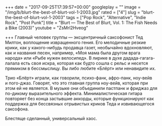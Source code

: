 +++
date = "2017-09-25T17:39:57+00:00"
googleplay = ""
image = "/img/b/blurt-the-best-of-blurt-vol-1-2003.jpg"
rated = ["4"]
slug = "blurt-the-best-of-blurt-vol-1-2003"
tags = ["Pop Rock", "Alternative", "Indie Rock", "Post Punk"]
title = "Blurt — The Best of Blurt, Vol. 1: The Fish Needs a Bike (2003)"
youtube = "ZsMrl2Hveog"

+++
Главный человек группы&nbsp;&mdash; эксцентричный саксофонист Тед Милтон, воплощение извращенного гения. Его мелодичные резкие крики, как у&nbsp;какого-нибудь продавца газет, необычайно вдохновляют, как и&nbsp;названия песен, например, &laquo;Моя мама была другом врага народа&raquo; или &laquo;Рыбе нужен велосипед&raquo;. В&nbsp;лирике в&nbsp;духе дадада-гагага-лалала есть своя искра, которая как будто сошла с&nbsp;рельс и&nbsp;несется прямиком в&nbsp;бессмыслицу. Вы&nbsp;либо любите &laquo;Блёрт&raquo; или ненавидите&nbsp;их. 

Трио &laquo;Блёрт&raquo; играли, как говорили, психо-фанк, афро-панк, ноу-вейв и&nbsp;пого-джаз. Говорят, что это главная группа ноу-вейв, которая при этом ей&nbsp;не&nbsp;является. В&nbsp;музыке они объединили пастпанк и&nbsp;фриджаз для по-дикому выразительного эффекта. Минималистическая гитара повторяет без конца застывшие аккорды, которые функционируют как поддержка для бессвязных отрывистых криков Теда и&nbsp;извивающегося саксофона.

Блестяще сделанный, универсальный хаос.